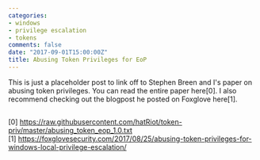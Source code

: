 ```yaml
---
categories:
- windows
- privilege escalation
- tokens
comments: false
date: "2017-09-01T15:00:00Z"
title: Abusing Token Privileges for EoP
---
```


This is just a placeholder post to link off to Stephen Breen and I's paper on
abusing token privileges. You can read the entire paper here[0]. I also
recommend checking out the blogpost he posted on Foxglove here[1].

## 
[0] https://raw.githubusercontent.com/hatRiot/token-priv/master/abusing_token_eop_1.0.txt   
[1] https://foxglovesecurity.com/2017/08/25/abusing-token-privileges-for-windows-local-privilege-escalation/   
